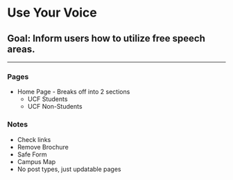 # Use Your Voice

## Goal: Inform users how to utilize free speech areas.
---

### Pages

* Home Page - Breaks off into 2 sections
	* UCF Students
	* UCF Non-Students
	

### Notes

* Check links
* Remove Brochure
* Safe Form
* Campus Map
* No post types, just updatable pages 	